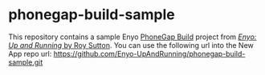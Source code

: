 phonegap-build-sample
=====================

This repository contains a sample Enyo [PhoneGap Build](https://build.phonegap.com/) project from [_Enyo: Up and Running_ by Roy Sutton](http://shop.oreilly.com/product/0636920027751.do). You can use the following url into the New App repo url: https://github.com/Enyo-UpAndRunning/phonegap-build-sample.git
